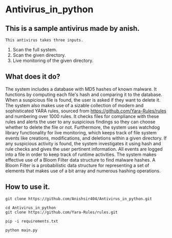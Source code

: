 # Antivirus_in_python
## This is a sample antivirus made by anish.
`This antivirus takes three inputs.`
1. Scan the full system.
2. Scan the given directory.
3. Live monitoring of the given directory.

## What does it do?
The system includes a database with MD5 hashes of known malware. It functions by computing each file's hash and comparing it to the database. When a suspicious file is found, the user is asked if they want to delete it. The system also makes use of a sizable collection of modern and sophisticated YARA rules, sourced from https://github.com/Yara-Rules/rules and numbering over 1000 rules. It checks files for compliance with these rules and alerts the user to any suspicious findings so they can choose whether to delete the file or not. 
Furthermore, the system uses watchdog library functionality for live monitoring, which keeps track of file system events like creations, modifications, and deletions within a given directory. If any suspicious activity is found, the system investigates it using hash and rule checks and gives the user pertinent information. All events are logged into a file in order to keep track of runtime activities. The system makes effective use of a Bloom Filter data structure to find malware hashes. A Bloom Filter is a probabilistic data structure for representing a set of elements that makes use of a bit array and numerous hashing operations.

## How to use it.
```
git clone https://github.com/Anishsir404/Antivirus_in_python.git
```
```
cd Antivirus_in_python
git clone https://github.com/Yara-Rules/rules.git
```
```
pip -i requirements.txt
```
```
python main.py
```
